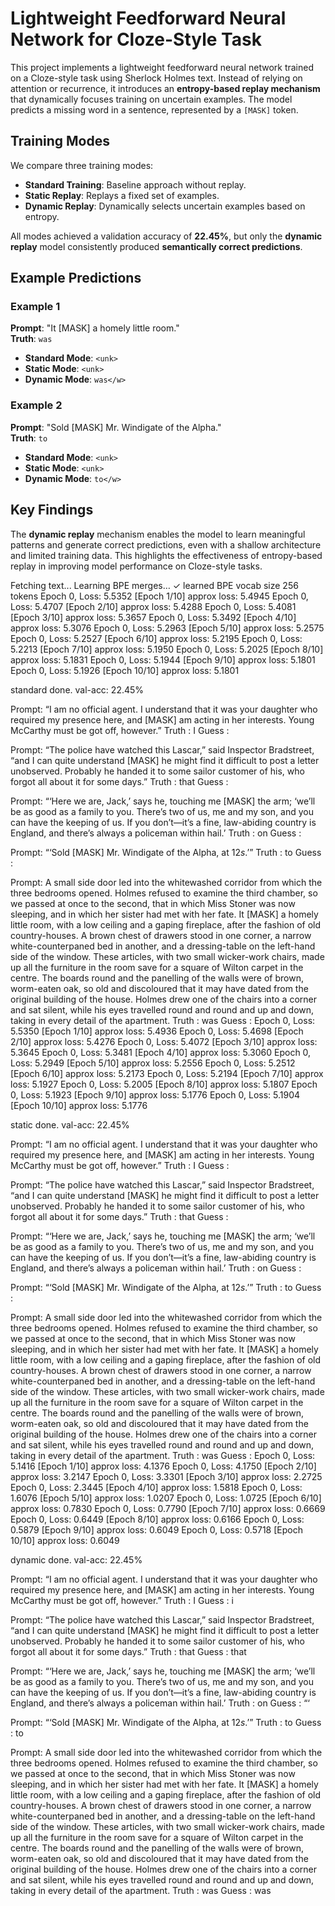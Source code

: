 # Lightweight Feedforward Neural Network for Cloze-Style Task

This project implements a lightweight feedforward neural network trained on a Cloze-style task using Sherlock Holmes text. Instead of relying on attention or recurrence, it introduces an **entropy-based replay mechanism** that dynamically focuses training on uncertain examples. The model predicts a missing word in a sentence, represented by a `[MASK]` token.

## Training Modes

We compare three training modes:

- **Standard Training**: Baseline approach without replay.
- **Static Replay**: Replays a fixed set of examples.
- **Dynamic Replay**: Dynamically selects uncertain examples based on entropy.

All modes achieved a validation accuracy of **22.45%**, but only the **dynamic replay** model consistently produced **semantically correct predictions**.

## Example Predictions

### Example 1

**Prompt**: "It [MASK] a homely little room."  
**Truth**: `was`

- **Standard Mode**: `<unk>`
- **Static Mode**: `<unk>`
- **Dynamic Mode**: `was</w>`

### Example 2

**Prompt**: "Sold [MASK] Mr. Windigate of the Alpha."  
**Truth**: `to`

- **Standard Mode**: `<unk>`
- **Static Mode**: `<unk>`
- **Dynamic Mode**: `to</w>`

## Key Findings

The **dynamic replay** mechanism enables the model to learn meaningful patterns and generate correct predictions, even with a shallow architecture and limited training data. This highlights the effectiveness of entropy-based replay in improving model performance on Cloze-style tasks.

Fetching text...
Learning BPE merges…
✓ learned BPE vocab size 256 tokens
Epoch 0, Loss: 5.5352
[Epoch 1/10] approx loss: 5.4945
Epoch 0, Loss: 5.4707
[Epoch 2/10] approx loss: 5.4288
Epoch 0, Loss: 5.4081
[Epoch 3/10] approx loss: 5.3657
Epoch 0, Loss: 5.3492
[Epoch 4/10] approx loss: 5.3076
Epoch 0, Loss: 5.2963
[Epoch 5/10] approx loss: 5.2575
Epoch 0, Loss: 5.2527
[Epoch 6/10] approx loss: 5.2195
Epoch 0, Loss: 5.2213
[Epoch 7/10] approx loss: 5.1950
Epoch 0, Loss: 5.2025
[Epoch 8/10] approx loss: 5.1831
Epoch 0, Loss: 5.1944
[Epoch 9/10] approx loss: 5.1801
Epoch 0, Loss: 5.1926
[Epoch 10/10] approx loss: 5.1801

standard done. val-acc: 22.45%

Prompt: “I am no official agent. I understand that it was your daughter who required my presence here, and [MASK] am acting in her interests. Young McCarthy must be got off, however.”
Truth : I
Guess : <unk>

Prompt: “The police have watched this Lascar,” said Inspector Bradstreet, “and I can quite understand [MASK] he might find it difficult to post a letter unobserved. Probably he handed it to some sailor customer of his, who forgot all about it for some days.”
Truth : that
Guess : <unk>

Prompt: “‘Here we are, Jack,’ says he, touching me [MASK] the arm; ‘we’ll be as good as a family to you. There’s two of us, me and my son, and you can have the keeping of us. If you don’t—it’s a fine, law-abiding country is England, and there’s always a policeman within hail.’
Truth : on
Guess : <unk>

Prompt: “‘Sold [MASK] Mr. Windigate of the Alpha, at 12*s*.’”
Truth : to
Guess : <unk>

Prompt: A small side door led into the whitewashed corridor from which the three bedrooms opened. Holmes refused to examine the third chamber, so we passed at once to the second, that in which Miss Stoner was now sleeping, and in which her sister had met with her fate. It [MASK] a homely little room, with a low ceiling and a gaping fireplace, after the fashion of old country-houses. A brown chest of drawers stood in one corner, a narrow white-counterpaned bed in another, and a dressing-table on the left-hand side of the window. These articles, with two small wicker-work chairs, made up all the furniture in the room save for a square of Wilton carpet in the centre. The boards round and the panelling of the walls were of brown, worm-eaten oak, so old and discoloured that it may have dated from the original building of the house. Holmes drew one of the chairs into a corner and sat silent, while his eyes travelled round and round and up and down, taking in every detail of the apartment.
Truth : was
Guess : <unk>
Epoch 0, Loss: 5.5350
[Epoch 1/10] approx loss: 5.4936
Epoch 0, Loss: 5.4698
[Epoch 2/10] approx loss: 5.4276
Epoch 0, Loss: 5.4072
[Epoch 3/10] approx loss: 5.3645
Epoch 0, Loss: 5.3481
[Epoch 4/10] approx loss: 5.3060
Epoch 0, Loss: 5.2949
[Epoch 5/10] approx loss: 5.2556
Epoch 0, Loss: 5.2512
[Epoch 6/10] approx loss: 5.2173
Epoch 0, Loss: 5.2194
[Epoch 7/10] approx loss: 5.1927
Epoch 0, Loss: 5.2005
[Epoch 8/10] approx loss: 5.1807
Epoch 0, Loss: 5.1923
[Epoch 9/10] approx loss: 5.1776
Epoch 0, Loss: 5.1904
[Epoch 10/10] approx loss: 5.1776

static done. val-acc: 22.45%

Prompt: “I am no official agent. I understand that it was your daughter who required my presence here, and [MASK] am acting in her interests. Young McCarthy must be got off, however.”
Truth : I
Guess : <unk>

Prompt: “The police have watched this Lascar,” said Inspector Bradstreet, “and I can quite understand [MASK] he might find it difficult to post a letter unobserved. Probably he handed it to some sailor customer of his, who forgot all about it for some days.”
Truth : that
Guess : <unk>

Prompt: “‘Here we are, Jack,’ says he, touching me [MASK] the arm; ‘we’ll be as good as a family to you. There’s two of us, me and my son, and you can have the keeping of us. If you don’t—it’s a fine, law-abiding country is England, and there’s always a policeman within hail.’
Truth : on
Guess : <unk>

Prompt: “‘Sold [MASK] Mr. Windigate of the Alpha, at 12*s*.’”
Truth : to
Guess : <unk>

Prompt: A small side door led into the whitewashed corridor from which the three bedrooms opened. Holmes refused to examine the third chamber, so we passed at once to the second, that in which Miss Stoner was now sleeping, and in which her sister had met with her fate. It [MASK] a homely little room, with a low ceiling and a gaping fireplace, after the fashion of old country-houses. A brown chest of drawers stood in one corner, a narrow white-counterpaned bed in another, and a dressing-table on the left-hand side of the window. These articles, with two small wicker-work chairs, made up all the furniture in the room save for a square of Wilton carpet in the centre. The boards round and the panelling of the walls were of brown, worm-eaten oak, so old and discoloured that it may have dated from the original building of the house. Holmes drew one of the chairs into a corner and sat silent, while his eyes travelled round and round and up and down, taking in every detail of the apartment.
Truth : was
Guess : <unk>
Epoch 0, Loss: 5.1416
[Epoch 1/10] approx loss: 4.1376
Epoch 0, Loss: 4.1750
[Epoch 2/10] approx loss: 3.2147
Epoch 0, Loss: 3.3301
[Epoch 3/10] approx loss: 2.2725
Epoch 0, Loss: 2.3445
[Epoch 4/10] approx loss: 1.5818
Epoch 0, Loss: 1.6076
[Epoch 5/10] approx loss: 1.0207
Epoch 0, Loss: 1.0725
[Epoch 6/10] approx loss: 0.7830
Epoch 0, Loss: 0.7790
[Epoch 7/10] approx loss: 0.6669
Epoch 0, Loss: 0.6449
[Epoch 8/10] approx loss: 0.6166
Epoch 0, Loss: 0.5879
[Epoch 9/10] approx loss: 0.6049
Epoch 0, Loss: 0.5718
[Epoch 10/10] approx loss: 0.6049

dynamic done. val-acc: 22.45%

Prompt: “I am no official agent. I understand that it was your daughter who required my presence here, and [MASK] am acting in her interests. Young McCarthy must be got off, however.”
Truth : I
Guess : i</w>

Prompt: “The police have watched this Lascar,” said Inspector Bradstreet, “and I can quite understand [MASK] he might find it difficult to post a letter unobserved. Probably he handed it to some sailor customer of his, who forgot all about it for some days.”
Truth : that
Guess : that</w>

Prompt: “‘Here we are, Jack,’ says he, touching me [MASK] the arm; ‘we’ll be as good as a family to you. There’s two of us, me and my son, and you can have the keeping of us. If you don’t—it’s a fine, law-abiding country is England, and there’s always a policeman within hail.’
Truth : on
Guess : “‘

Prompt: “‘Sold [MASK] Mr. Windigate of the Alpha, at 12*s*.’”
Truth : to
Guess : to</w>

Prompt: A small side door led into the whitewashed corridor from which the three bedrooms opened. Holmes refused to examine the third chamber, so we passed at once to the second, that in which Miss Stoner was now sleeping, and in which her sister had met with her fate. It [MASK] a homely little room, with a low ceiling and a gaping fireplace, after the fashion of old country-houses. A brown chest of drawers stood in one corner, a narrow white-counterpaned bed in another, and a dressing-table on the left-hand side of the window. These articles, with two small wicker-work chairs, made up all the furniture in the room save for a square of Wilton carpet in the centre. The boards round and the panelling of the walls were of brown, worm-eaten oak, so old and discoloured that it may have dated from the original building of the house. Holmes drew one of the chairs into a corner and sat silent, while his eyes travelled round and round and up and down, taking in every detail of the apartment.
Truth : was
Guess : was</w>
